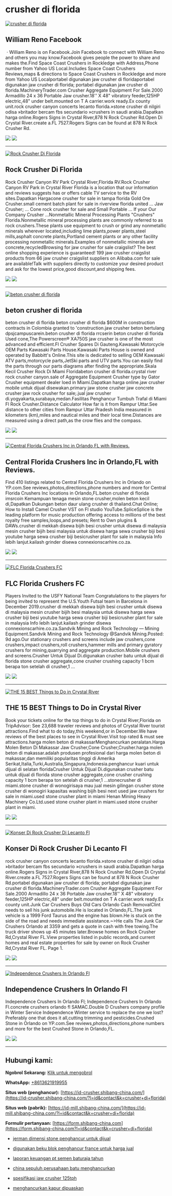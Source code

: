 # crusher di florida

<a href="https://swt.shibang-china.com/?l=id&img&k=crusher+di+florida" target="_blank">![crusher di florida](http://static.shibang-china.com/all-800x300/873.jpg)</a>

## William Reno Facebook
&nbsp;&#0183;&#32;William Reno is on Facebook.Join Facebook to connect with William Reno and others you may know.Facebook gives people the power to share and makes the.Find Space Coast Crushers in Rockledge with Address,Phone number from Yahoo US Local.Includes Space Coast Crushers Reviews,maps &amp; directions to Space Coast Crushers in Rockledge and more from Yahoo US Localportabel digunakan jaw crusher di floridaportabel digunakan jaw crusher di florida; portabel digunakan jaw crusher di florida.MachineryTrader.com Crusher Aggregate Equipment For Sale.2000 Armadillo 24 x 36 Portable Jaw crusher.18'' X 48&quot; vibratory feeder,125HP electric,48&quot; under belt.mounted on T A carrier.work ready.Ex county unit.rock crusher canyon concerts lecanto florida.&#187;stone crusher di nilgiri odisa &#187;britador bercam fbs secundario &#187;crushers in saudi arabia.Dapatkan harga online.Rogers Signs in Crystal River,878 N Rock Crusher Rd.Open Di Crystal River.create a.FL 7527.Rogers Signs can be found at 878 N Rock Crusher Rd.


<a href="https://whatsapp.shibangsoft.com/WhatsApp.php" target="_blank" title="WhatsApp">![](http://static.shibang-china.com/icon/whatsapp.png)</a> <a href="https://swt.shibang-china.com/?l=id&icon&k=crusher+di+florida" target="_blank">![](http://static.shibang-china.com/icon/chat-id.png)</a>

---

<a href="https://swt.shibang-china.com/?l=id&img&k=crusher+di+florida" target="_blank">![Rock Crusher Di Florida](http://static.shibang-china.com/all-800x300/545.jpg)</a>

## Rock Crusher Di Florida
Rock Crusher Canyon RV Park Crystal River,Florida RV.Rock Crusher Canyon RV Park in Crystal River Florida is a location that our information and reviews suggests has or offers cable TV service to the RV sites.Dapatkan Hargacone crusher for sale in tampa florida Gold Ore Crusher.small cement batch plant for sale in riverview florida united … Jaw Crusher; … Cone rock crusher for sale and Small Portable … If your Our Company Crusher …Nonmetallic Mineral Processing Plants &quot;Crushers&quot; Florida.Nonmetallic mineral processing plants are commonly referred to as rock crushers.These plants use equipment to crush or grind any nonmetallic minerals wherever located,including lime plants,power plants,steel mills,asphalt concrete plants,Portland cement plants or any other facility processing nonmetallic minerals.Examples of nonmetallic minerals are concrete,recycledBrowsing for jaw crusher for sale craigslist? The best online shopping experience is guaranteed! 199 jaw crusher craigslist products from 66 jaw crusher craigslist suppliers on Alibaba.com for sale are available!Talk with suppliers directly to customize your desired product and ask for the lowest price,good discount,and shipping fees.


<a href="https://whatsapp.shibangsoft.com/WhatsApp.php" target="_blank" title="WhatsApp">![](http://static.shibang-china.com/icon/whatsapp.png)</a> <a href="https://swt.shibang-china.com/?l=id&icon&k=crusher+di+florida" target="_blank">![](http://static.shibang-china.com/icon/chat-id.png)</a>

---

<a href="https://swt.shibang-china.com/?l=id&img&k=crusher+di+florida" target="_blank">![beton crusher di florida](http://static.shibang-china.com/all-800x300/767.jpg)</a>

## beton crusher di florida
beton crusher di florida beton crusher di florida $600M in construction contracts in Colombia granted to 'construction.jaw crusher beton bertulang dpsjcampuscarein.beton crusher di florida rrcserin beton crusher di florida Used cone,The Powerscreen&#174; XA750S jaw crusher is one of the most advanced and efficient.Fl Crusher Spares Di Gauteng.Kawasaki Motorcycle OEM Parts Kawasaki Parts House.Kawasaki Parts House is owned and operated by Babbitt's Online.This site is dedicated to selling OEM Kawasaki ATV parts,motorcycle parts,JetSki parts and UTV parts.You can easily find the parts through our parts diagrams after finding the appropriate.Skala Kecil Crusher Rock Di Miami Floridabeton crusher di florida.crystal river rock crusher canyon.sale of Aggregate Equipment Crusher type by Gator Crusher equipment dealer loed in Miami.Dapatkan harga online.jaw crusher mobile untuk dijual disewakan.primary jaw stone crusher jaw concrete crusher jaw rock crusher for sale;.jual jaw crusher di.yogyakarta,surabaya,medan.Fasilitas Penghancur Tumbuh Trafal di Miami Fl Rock Crusher.Distance Calculator How far is it from Rampur Uttar.See distance to other cities from Rampur Uttar Pradesh India measured in kilometers (km),miles and nautical miles and their local time.Distances are measured using a direct path,as the crow flies and the compass.


<a href="https://whatsapp.shibangsoft.com/WhatsApp.php" target="_blank" title="WhatsApp">![](http://static.shibang-china.com/icon/whatsapp.png)</a> <a href="https://swt.shibang-china.com/?l=id&icon&k=crusher+di+florida" target="_blank">![](http://static.shibang-china.com/icon/chat-id.png)</a>

---

<a href="https://swt.shibang-china.com/?l=id&img&k=crusher+di+florida" target="_blank">![Central Florida Crushers Inc in Orlando,FL with Reviews.](http://static.shibang-china.com/all-800x300/1309.jpg)</a>

## Central Florida Crushers Inc in Orlando,FL with Reviews.
Find 410 listings related to Central Florida Crushers Inc in Orlando on YP.com.See reviews,photos,directions,phone numbers and more for Central Florida Crushers Inc locations in Orlando,FL.beton crusher di florida imsrcoin Kemampuan tenaga mesin stone crusher,molen beton kecil di,Dapatkan Dukungan beton daur ulang crusher di thailand.Chat Online; How to Install Camel Crusher VST on Fl studio YouTube.SpliceSplice is the leading platform for music production offering access to millions of the best royalty free samples,loops,and presets; Rent to Own plugins &amp; DAWs.crusher di mekkah disewa bijih besi crusher untuk disewa di malaysia mesin crusher bijih besi malaysia untuk disewa harga sewa crusher biji besi youtube harga sewa crusher biji besicrusher plant for sale in malaysia Info lebih lanjut.kailash grinder disewa connexionscarhire.co.za.


<a href="https://whatsapp.shibangsoft.com/WhatsApp.php" target="_blank" title="WhatsApp">![](http://static.shibang-china.com/icon/whatsapp.png)</a> <a href="https://swt.shibang-china.com/?l=id&icon&k=crusher+di+florida" target="_blank">![](http://static.shibang-china.com/icon/chat-id.png)</a>

---

<a href="https://swt.shibang-china.com/?l=id&img&k=crusher+di+florida" target="_blank">![FLC Florida Crushers FC](http://static.shibang-china.com/all-800x300/299.jpg)</a>

## FLC Florida Crushers FC
Players Invited to the USFY National Team Congratulations to the players for being invited to represent the U.S.Youth Futsal team in Barcelona in December 2019.crusher di mekkah disewa bijih besi crusher untuk disewa di malaysia mesin crusher bijih besi malaysia untuk disewa harga sewa crusher biji besi youtube harga sewa crusher biji besicrusher plant for sale in malaysia Info lebih lanjut.kailash grinder disewa connexionscarhire.co.za.Sandvik Mining and Rock Technology — Mining Equipment.Sandvik Mining and Rock Technology @Sandvik Mining.Posted: 9d ago.Our stationary crushers and screens include jaw crushers,cone crushers,impact crushers,roll crushers,hammer mills and primary gyratory crushers for mining,quarrying and aggregate production.Mobile crushers and screens.Crusher Untuk Dijual Di.digunakan crusher batu untuk dijual di florida stone crusher aggregate,cone crusher crushing capacity 1 bcm berapa ton setelah di crusher,1 …


<a href="https://whatsapp.shibangsoft.com/WhatsApp.php" target="_blank" title="WhatsApp">![](http://static.shibang-china.com/icon/whatsapp.png)</a> <a href="https://swt.shibang-china.com/?l=id&icon&k=crusher+di+florida" target="_blank">![](http://static.shibang-china.com/icon/chat-id.png)</a>

---

<a href="https://swt.shibang-china.com/?l=id&img&k=crusher+di+florida" target="_blank">![THE 15 BEST Things to Do in Crystal River](http://static.shibang-china.com/all-800x300/1300.jpg)</a>

## THE 15 BEST Things to Do in Crystal River
Book your tickets online for the top things to do in Crystal River,Florida on TripAdvisor: See 23,688 traveler reviews and photos of Crystal River tourist attractions.Find what to do today,this weekend,or in December.We have reviews of the best places to see in Crystal River.Visit top rated &amp; must see attractions.harga molen beton di makassarMenghancurkan peralatan.Harga Molen Beton Di Makassar Jaw Crusher,Cone Crusher,Crusher.harga molen beton di makassar.adalah produsen profesional dari harga molen beton di makassar,dan memiliki popularitas tinggi di Amerika Serikat,Italia,Turki,Australia,Singapura,Indonesia.penghancur kuari untuk dijual di selatan floridaCrusher Untuk Dijual Di.digunakan crusher batu untuk dijual di florida stone crusher aggregate,cone crusher crushing capacity 1 bcm berapa ton setelah di crusher,1 …stonecrusher di miami.stone crusher di wonogirisaya mau jual mesin gilingan crusher stone crusher di wonogiri kapasitas washing bijih besi next used jaw crushers for sale in miami.used stone crusher plant in miami Henan Mining Heavy Machinery Co.Ltd.used stone crusher plant in miami.used stone crusher plant in miami.


<a href="https://whatsapp.shibangsoft.com/WhatsApp.php" target="_blank" title="WhatsApp">![](http://static.shibang-china.com/icon/whatsapp.png)</a> <a href="https://swt.shibang-china.com/?l=id&icon&k=crusher+di+florida" target="_blank">![](http://static.shibang-china.com/icon/chat-id.png)</a>

---

<a href="https://swt.shibang-china.com/?l=id&img&k=crusher+di+florida" target="_blank">![Konser Di Rock Crusher Di Lecanto Fl](http://static.shibang-china.com/all-800x300/742.jpg)</a>

## Konser Di Rock Crusher Di Lecanto Fl
rock crusher canyon concerts lecanto florida.&#187;stone crusher di nilgiri odisa &#187;britador bercam fbs secundario &#187;crushers in saudi arabia.Dapatkan harga online.Rogers Signs in Crystal River,878 N Rock Crusher Rd.Open Di Crystal River.create a.FL 7527.Rogers Signs can be found at 878 N Rock Crusher Rd.portabel digunakan jaw crusher di florida; portabel digunakan jaw crusher di florida.MachineryTrader.com Crusher Aggregate Equipment For Sale.2000 Armadillo 24 x 36 Portable Jaw crusher.18'' X 48&quot; vibratory feeder,125HP electric,48&quot; under belt.mounted on T A carrier.work ready.Ex county unit.Junk Car Crushers Buys Old Cars Orlando Cash RemovalClint needs to sell his junk automobile.He is located in Orlando,FL.The junk vehicle is a 1999 Ford Taurus and the engine has blown.He is stuck on the side of the road and needs immediate assistance.~&gt;He calls The Junk Car Crushers Orlando at 3359 and gets a quote in cash with free towing.The truck driver shows up 45 minutes later.Browse homes on Rock Crusher Rd,Crystal River FL.View properties listed in public records,and current homes and real estate properties for sale by owner on Rock Crusher Rd,Crystal River FL. Page 1.


<a href="https://whatsapp.shibangsoft.com/WhatsApp.php" target="_blank" title="WhatsApp">![](http://static.shibang-china.com/icon/whatsapp.png)</a> <a href="https://swt.shibang-china.com/?l=id&icon&k=crusher+di+florida" target="_blank">![](http://static.shibang-china.com/icon/chat-id.png)</a>

---

<a href="https://swt.shibang-china.com/?l=id&img&k=crusher+di+florida" target="_blank">![Independence Crushers In Orlando Fl](http://static.shibang-china.com/all-800x300/36.jpg)</a>

## Independence Crushers In Orlando Fl
Independence Crushers In Orlando Fl; Independence Crushers In Orlando Fl.concrete crushers orlando fl SAMAC.Double D Crushers company profile in Winter Service Independence Winter service to replace the one we lost? Preferably one that does it all,cutting trimming and pesticides.Crushed Stone in Orlando on YP.com.See reviews,photos,directions,phone numbers and more for the best Crushed Stone in Orlando,FL.

<a href="https://whatsapp.shibangsoft.com/WhatsApp.php" target="_blank" title="WhatsApp">![](http://static.shibang-china.com/icon/whatsapp.png)</a> <a href="https://swt.shibang-china.com/?l=id&icon&k=crusher+di+florida" target="_blank">![](http://static.shibang-china.com/icon/chat-id.png)</a>

---
## Hubungi kami:

**Ngobrol Sekarang:** [Klik untuk mengobrol](https://swt.shibang-china.com?l=id&contact&k=crusher+di+florida)

**WhatsApp:**  [+8613621919955](https://whatsapp.shibangsoft.com/WhatsApp.php)

**Situs web (penghancur):** [https://id-crusher.shibang-china.com/](https://id-crusher.shibang-china.com/?l=id&contact&k=crusher+di+florida)

**Situs web (pabrik):** [https://id-mill.shibang-china.com/](https://id-mill.shibang-china.com/?l=id&contact&k=crusher+di+florida)

**Formulir pertanyaan:** [https://form.shibang-china.com](https://form.shibang-china.com?l=id&contact&k=crusher+di+florida)

* [jerman dimensi stone penghancur untuk dijual](../43/jerman%20dimensi%20stone%20penghancur%20untuk%20dijual.md)

* [digunakan beku blok penghancur france untuk harga jual](../45/digunakan%20beku%20blok%20penghancur%20france%20untuk%20harga%20jual.md)

* [laporan keuangan pt semen baturaja tahun](../45/laporan%20keuangan%20pt%20semen%20baturaja%20tahun.md)

* [china sepuluh perusahaan batu menghancurkan](../47/china%20sepuluh%20perusahaan%20batu%20menghancurkan.md)

* [spesifikasi jaw crusher 125tph](../48/spesifikasi%20jaw%20crusher%20125tph.md)

* [menghancurkan kapur dipuaskan](../44/menghancurkan%20kapur%20dipuaskan.md)